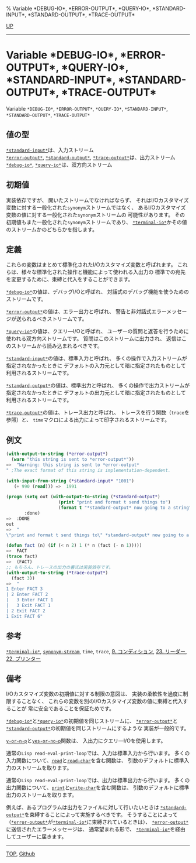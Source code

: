 % Variable \*DEBUG-IO\*, \*ERROR-OUTPUT\*, \*QUERY-IO\*, \*STANDARD-INPUT\*, \*STANDARD-OUTPUT\*, \*TRACE-OUTPUT\*

[UP](21.2.html)  

---

# Variable **\*DEBUG-IO\*, \*ERROR-OUTPUT\*, \*QUERY-IO\*, \*STANDARD-INPUT\*, \*STANDARD-OUTPUT\*, \*TRACE-OUTPUT\***


Variable `*DEBUG-IO*`, `*ERROR-OUTPUT*`, `*QUERY-IO*`,
 `*STANDARD-INPUT*`, `*STANDARD-OUTPUT*`, `*TRACE-OUTPUT*`


## 値の型

[`*standard-input*`](21.2.debug-io.html)は、入力ストリーム  
[`*error-output*`](21.2.debug-io.html),
[`*standard-output*`](21.2.debug-io.html),
[`*trace-output*`](21.2.debug-io.html)は、出力ストリーム  
[`*debug-io*`](21.2.debug-io.html),
[`*query-io*`](21.2.debug-io.html)は、双方向ストリーム


## 初期値

実装依存ですが、
開いたストリームでなければならず、
それはI/Oカスタマイズ変数に対する一般化された`synonym`ストリームではなく、
あるI/Oカスタマイズ変数の値に対する一般化された`synonym`ストリームの
可能性があります。
その初期値もまた一般化された`synonym`ストリームであり、
[`*terminal-io*`](21.2.terminal-io.html)かその値のストリームかのどちらかを指します。


## 定義

これらの変数はまとめて標準化されたI/Oカスタマイズ変数と呼ばれます。
これらは、様々な標準化された操作と機能によって使われる入出力の
標準での宛先を変更するために、束縛と代入をすることができます。

[`*debug-io*`](21.2.debug-io.html)の値は、デバッグI/Oと呼ばれ、
対話式のデバッグ機能を使うためのストリームです。

[`*error-output*`](21.2.debug-io.html)の値は、エラー出力と呼ばれ、
警告と非対話式エラーメッセージが送られるべきストリームです。

[`*query-io*`](21.2.debug-io.html)の値は、クエリ―I/Oと呼ばれ、
ユーザーの質問と返答を行うために使われる双方向ストリームです。
質問はこのストリームに出力され、
返信はこのストリームから読み込まれるべきです。

[`*standard-input*`](21.2.debug-io.html)の値は、標準入力と呼ばれ、
多くの操作で入力ストリームが指定されなかったときに
デフォルトの入力元として暗に指定されたものとして
利用されるストリームです。

[`*standard-output*`](21.2.debug-io.html)の値は、標準出力と呼ばれ、
多くの操作で出力ストリームが指定されなかったときに
デフォルトの出力元として暗に指定されたものとして
利用されるストリームです。

[`*trace-output*`](21.2.debug-io.html)の値は、トレース出力と呼ばれ、
トレースを行う関数（`trace`を参照）と、
`time`マクロによる出力によって印字されるストリームです。


## 例文

```lisp
(with-output-to-string (*error-output*)
  (warn "this string is sent to *error-output*"))
=>  "Warning: this string is sent to *error-output*
" ;The exact format of this string is implementation-dependent.

(with-input-from-string (*standard-input* "1001")
   (+ 990 (read))) =>  1991                       

(progn (setq out (with-output-to-string (*standard-output*)
                    (print "print and format t send things to")
                    (format t "*standard-output* now going to a string")))
       :done)
=>  :DONE
out
=>  "
\"print and format t send things to\" *standard-output* now going to a string"

(defun fact (n) (if (< n 2) 1 (* n (fact (- n 1)))))
=>  FACT
(trace fact)
=>  (FACT)
;; もちろん、トレースの出力の書式は実装依存です。
(with-output-to-string (*trace-output*)
  (fact 3)) 
=>  "
1 Enter FACT 3
| 2 Enter FACT 2
|   3 Enter FACT 1
|   3 Exit FACT 1
| 2 Exit FACT 2
1 Exit FACT 6"
```


## 参考

[`*terminal-io*`](21.2.terminal-io.html),
[`synonym-stream`](21.2.synonym-stream.html),
`time`,
`trace`,
[9. コンディション](9.html),
[23. リーダー](23.html),
[22. プリンター](22.html)


## 備考

I/Oカスタマイズ変数の初期値に対する制限の意図は、
実装の柔軟性を過度に制限することなく、
これらの変数を別のI/Oカスタマイズ変数の値に束縛と代入することが
常に安全であることを保証ためです。

[`*debug-io*`](21.2.debug-io.html)と[`*query-io*`](21.2.debug-io.html)の初期値を同じストリームに、
[`*error-output*`](21.2.debug-io.html)と[`*standard-output*`](21.2.debug-io.html)の初期値を同じストリームにするような
実装が一般的です。

[`y-or-n-p`](21.2.y-or-n-p.html)と[`yes-or-no-p`](21.2.y-or-n-p.html)関数は、
入出力にクエリ―I/Oを使用します。

通常の`Lisp read-eval-print-loop`では、入力は標準入力から行います。
多くの入力関数について、[`read`](23.2.read.html)と[`read-char`](21.2.read-char.html)を含む関数は、
引数のデフォルトに標準入力のストリームを取ります。

通常の`Lisp read-eval-print-loop`では、出力は標準出力から行います。
多くの出力関数について、[`print`](22.4.write.html)と[`write-char`](21.2.write-char.html)を含む関数は、
引数のデフォルトに標準出力のストリームを取ります。

例えば、あるプログラムは出力をファイルに対して行いたいときは
[`*standard-output*`](21.2.debug-io.html)を束縛することによって実施するべきです。
そうすることによって
（[`*error-output*`](21.2.debug-io.html)が[`*terminal-io*`](21.2.terminal-io.html)に束縛されているときは）、
[`*error-output*`](21.2.debug-io.html)に送信されたエラーメッセージは、
通常望まれる形で、
[`*terminal-io*`](21.2.terminal-io.html)を経由してユーザーに届きます。


---
[TOP](index.html),  [Github](https://github.com/nptcl/npt-japanese)


